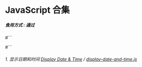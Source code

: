# JavaScript 合集

##### 食用方式 : 通过
#```
<script type="text/javascript" src="https://moyu-official.github.io/JavaScript/*.js"></script>
#```

###### 1. 显示日期和时间 [Display Date & Time](https://github.com/MoYu-Official/JavaScript/blob/main/display-date-and-time.js) / [display-date-and-time.js](https://moyu-official.github.io/JavaScript/display-date-and-time.js)
